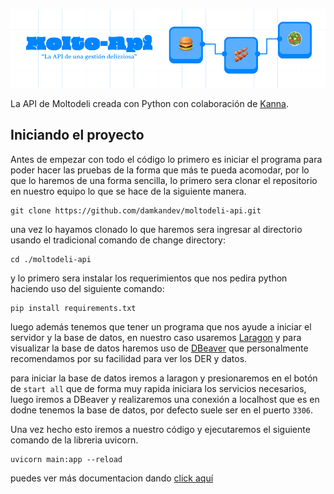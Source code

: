 ![MoltodeliApi Banner](./assets/images/banner.jpg)

La API de Moltodeli creada con Python con colaboración de [Kanna](https://github.com/bony24).

## Iniciando el proyecto

Antes de empezar con todo el código lo primero es iniciar el programa para poder hacer las pruebas de la forma que más te pueda acomodar, por lo que lo haremos de una forma sencilla, lo primero sera clonar el repositorio en nuestro equipo lo que se hace de la siguiente manera.

```git
git clone https://github.com/damkandev/moltodeli-api.git
```

una vez lo hayamos clonado lo que haremos sera ingresar al directorio usando el tradicional comando de change directory:

```console
cd ./moltodeli-api
```

y lo primero sera instalar los requerimientos que nos pedira python haciendo uso del siguiente comando:

```console
pip install requirements.txt
```

luego además tenemos que tener un programa que nos ayude a iniciar el servidor y la base de datos, en nuestro caso usaremos [Laragon](https://laragon.org/download/index.html) y para visualizar la base de datos haremos uso de [DBeaver](https://dbeaver.io/) que personalmente recomendamos por su facilidad para ver los DER y datos.

para iniciar la base de datos iremos a laragon y presionaremos en el botón de `start all` que de forma muy rapida iniciara los servicios necesarios, luego iremos a DBeaver y realizaremos una conexión a localhost que es en dodne tenemos la base de datos, por defecto suele ser en el puerto `3306`.

Una vez hecho esto iremos a nuestro código y ejecutaremos el siguiente comando de la libreria uvicorn.

```console
uvicorn main:app --reload
```

puedes ver más documentacion dando [click aquí](./docs/)
